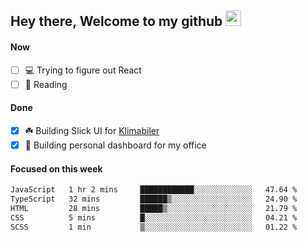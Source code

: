 ## Hey there, Welcome to my github <img src="https://media.giphy.com/media/hvRJCLFzcasrR4ia7z/giphy.gif" width="25px">

#### Now
- [ ] 💻 Trying to figure out React
- [ ] 📕 Reading

#### Done
- [x] ☘️ Building Slick UI for [Klimabiler](https://klimabiler.dk)
- [x] 🚀 Building personal dashboard for my office
 
 #### Focused on this week
<!--START_SECTION:waka-->

```txt
JavaScript   1 hr 2 mins     ████████████░░░░░░░░░░░░░   47.64 %
TypeScript   32 mins         ██████▒░░░░░░░░░░░░░░░░░░   24.90 %
HTML         28 mins         █████▒░░░░░░░░░░░░░░░░░░░   21.79 %
CSS          5 mins          █░░░░░░░░░░░░░░░░░░░░░░░░   04.21 %
SCSS         1 min           ▒░░░░░░░░░░░░░░░░░░░░░░░░   01.22 %
```

<!--END_SECTION:waka-->

